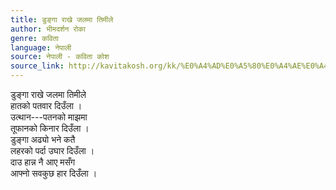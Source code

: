 ```yaml
---
title: डुङ्गा राखे जलमा तिमीले
author: भीमदर्शन रोका
genre: कविता
language: नेपाली
source: नेपाली - कविता कोश
source_link: http://kavitakosh.org/kk/%E0%A4%AD%E0%A5%80%E0%A4%AE%E0%A4%A6%E0%A4%B0%E0%A5%8D%E0%A4%B6%E0%A4%A8_%E0%A4%B0%E0%A5%8B%E0%A4%95%E0%A4%BE
---
```


डुङ्गा राखे जलमा तिमीले  
हातको पतवार दिउँला ।  
उत्थान---पतनको माझमा  
तूफानको किनार दिउँला ।  
डुङ्गा अढ्यो भने कतै  
लहरको पर्दा उघार दिउँला ।  
दाउ हान्न नै आए मसँग  
आफ्नो सवकुछ हार दिउँला ।
